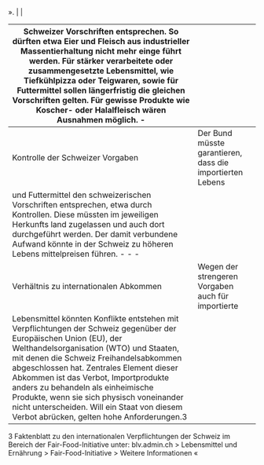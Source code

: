 ». |                                                           |

| Schweizer Vorschriften entsprechen. So dürften etwa Eier und  Fleisch aus industrieller Massentierhaltung nicht mehr einge  führt werden. Für stärker verarbeitete oder zusammengesetzte  Lebensmittel, wie Tiefkühlpizza oder Teigwaren, sowie für  Futtermittel sollen längerfristig die gleichen Vorschriften gelten.  Für gewisse Produkte wie Koscher- oder Halalfleisch wären  Ausnahmen möglich.  -                                                                        |                                                           |
|-----------------------------------------------------------------------------------------------------------------------------------------------------------------------------------------------------------------------------------------------------------------------------------------------------------------------------------------------------------------------------------------------------------------------------------------------------------------------------------|-----------------------------------------------------------|
| Kontrolle  der Schweizer  Vorgaben                                                                                                                                                                                                                                                                                                                                                                                                                                                | Der Bund müsste garantieren, dass die importierten Lebens |
| und Futtermittel den schweizerischen Vorschriften entsprechen,  etwa durch Kontrollen. Diese müssten im jeweiligen Herkunfts  land zugelassen und auch dort durchgeführt werden. Der damit  verbundene Aufwand könnte in der Schweiz zu höheren Lebens  mittelpreisen führen.  - - -                                                                                                                                                                                              |                                                           |
| Verhältnis zu  internationalen  Abkommen                                                                                                                                                                                                                                                                                                                                                                                                                                          | Wegen der strengeren Vorgaben auch für importierte        |
| Lebensmittel könnten Konflikte entstehen mit Verpflichtungen  der Schweiz gegenüber der Europäischen Union (EU), der  Welthandelsorganisation (WTO) und Staaten, mit denen die  Schweiz Freihandelsabkommen abgeschlossen hat. Zentrales  Element dieser Abkommen ist das Verbot, Importprodukte  anders zu behandeln als einheimische Produkte, wenn sie sich  physisch voneinander nicht unterscheiden. Will ein Staat von  diesem Verbot abrücken, gelten hohe Anforderungen.3 |                                                           |

3 Faktenblatt zu den internationalen Verpflichtungen der Schweiz im Bereich der Fair-Food-Initiative unter: blv.admin.ch > Lebensmittel und Ernährung > Fair-Food-Initiative > Weitere Informationen «